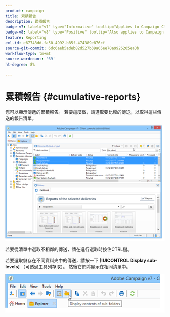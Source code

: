 ```yaml
---
product: campaign
title: 累積報告
description: 累積報告
badge-v7: label="v7" type="Informative" tooltip="Applies to Campaign Classic v7"
badge-v8: label="v8" type="Positive" tooltip="Also applies to Campaign v8"
feature: Reporting
exl-id: e67748dd-fa50-4992-b85f-474389e876cf
source-git-commit: 6dc6aeb5adeb82d527b39a05ee70a9926205ea0b
workflow-type: tm+mt
source-wordcount: '69'
ht-degree: 8%

---
```


# 累積報告 {#cumulative-reports}



您可以顯示傳遞的累積報告。 若要這麼做，請選取要比較的傳送，以取得這些傳送的報告清單。

![](assets/s_ncs_user_report_compare_tab.png)

若要從清單中選取不相鄰的傳送，請在進行選取時按住CTRL鍵。

若要選取儲存在不同資料夾中的傳送，請按一下 **[!UICONTROL Display sub-levels]** （可透過工具列存取）。 然後它們將顯示在相同清單中。

![](assets/s_ncs_user_display_children_icon.png)
